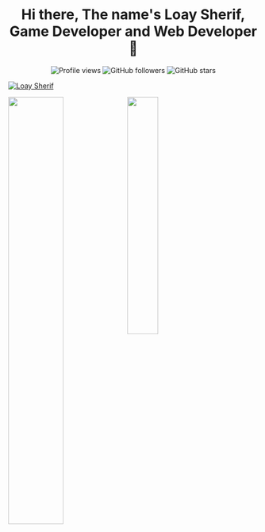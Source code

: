<h1 align="center">Hi there, The name's Loay Sherif, Game Developer and Web Developer 👋</h1>

<div align="center">
  <img src="https://komarev.com/ghpvc/?username=SinisterClown86&color=00008B&style=flat-square&label=Profile+Views" alt="Profile views" />
  <img src="https://img.shields.io/github/followers/SinisterClown86?style=flat-square&color=00008B" alt="GitHub followers" />
  <img src="https://img.shields.io/github/stars/SinisterClown86?style=flat-square&color=00008B" alt="GitHub stars" />
</div>

<p align="left"> <a href="https://github.com/ryo-ma/github-profile-trophy"><img src="https://github-profile-trophy.vercel.app/?username=SinisterClown86" alt="Loay Sherif" /></a> </p>
<img align="left" width="47%" src="https://github-readme-stats.vercel.app/api?username=SinisterClown86&show_icons=true&theme=transparent"/>


<img align="left" width="35%" src="https://github-readme-stats.vercel.app/api/top-langs/?username=SinisterClown86&theme=transparent&layout=compact"/>
